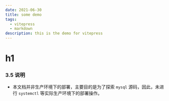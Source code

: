 ```yaml
---
date: 2021-06-30
title: some demo
tags:
  - vitepress
  - markdown
description: this is the demo for vitepress
---
```


# h1

### 3.5 说明

- 本文档并非生产环境下的部署，主要目的是为了探索 `mysql` 源码，因此，未进行 `systemctl` 等实际生产环境下的部署操作。
